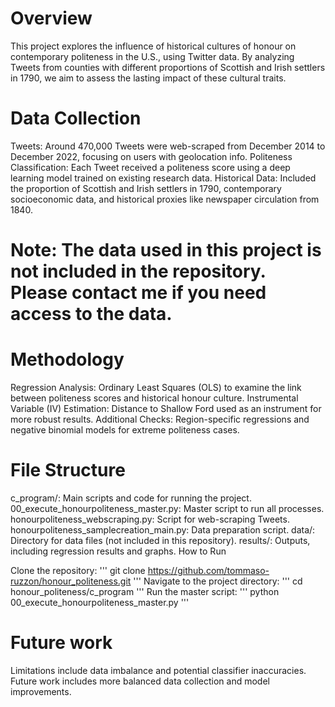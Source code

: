 # Overview

This project explores the influence of historical cultures of honour on contemporary politeness in the U.S., using Twitter data. By analyzing Tweets from counties with different proportions of Scottish and Irish settlers in 1790, we aim to assess the lasting impact of these cultural traits.

# Data Collection

Tweets: Around 470,000 Tweets were web-scraped from December 2014 to December 2022, focusing on users with geolocation info.
Politeness Classification: Each Tweet received a politeness score using a deep learning model trained on existing research data.
Historical Data: Included the proportion of Scottish and Irish settlers in 1790, contemporary socioeconomic data, and historical proxies like newspaper circulation from 1840.

# Note: The data used in this project is not included in the repository. Please contact me if you need access to the data.

# Methodology

Regression Analysis: Ordinary Least Squares (OLS) to examine the link between politeness scores and historical honour culture.
Instrumental Variable (IV) Estimation: Distance to Shallow Ford used as an instrument for more robust results.
Additional Checks: Region-specific regressions and negative binomial models for extreme politeness cases.

# File Structure

c_program/: Main scripts and code for running the project.
00_execute_honourpoliteness_master.py: Master script to run all processes.
honourpoliteness_webscraping.py: Script for web-scraping Tweets.
honourpoliteness_samplecreation_main.py: Data preparation script.
data/: Directory for data files (not included in this repository).
results/: Outputs, including regression results and graphs.
How to Run

Clone the repository:
'''
git clone https://github.com/tommaso-ruzzon/honour_politeness.git
'''
Navigate to the project directory:
'''
cd honour_politeness/c_program
'''
Run the master script:
'''
python 00_execute_honourpoliteness_master.py
'''

# Future work

Limitations include data imbalance and potential classifier inaccuracies.
Future work includes more balanced data collection and model improvements.
